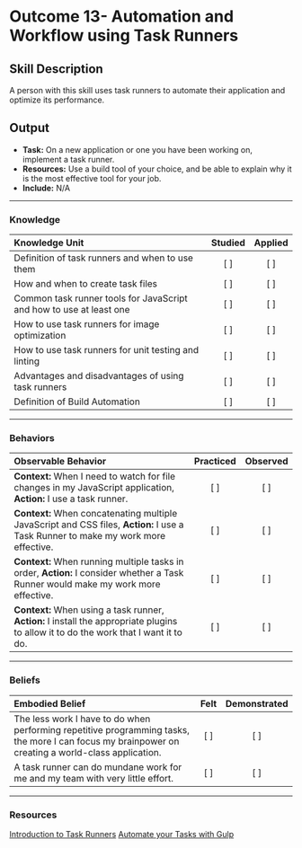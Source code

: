 # Outcome 13- Automation and Workflow using Task Runners

## Skill Description
A person with this skill uses task runners to automate their application and optimize its performance. 

## Output
- **Task:** On a new application or one you have been working on, implement a task runner. 
- **Resources:** Use a build tool of your choice, and be able to explain why it is the most effective tool for your job. 
- **Include:** N/A


-------
### Knowledge

| Knowledge Unit   |      Studied      | Applied |
|:-------------|:------------------:|:--------:|
| Definition of task runners and when to use them |   [ ]   |   [ ] |
| How and when to create task files |   [ ]   |   [ ] |
| Common task runner tools for JavaScript and how to use at least one |   [ ]   |   [ ] |
| How to use task runners for image optimization |   [ ]   |   [ ] |
| How to use task runners for unit testing and linting |   [ ]   |   [ ] |
| Advantages and disadvantages of using task runners |   [ ]   |   [ ] |
| Definition of Build Automation |   [ ]   |   [ ] |

-------

### Behaviors

| Observable Behavior   |      Practiced      | Observed |
|:-------------|:------------------:|:--------:| 
| **Context:** When I need to watch for file changes in my JavaScript application, **Action:** I use a task runner.  |   [ ]   |   [ ] |
| **Context:** When concatenating multiple JavaScript and CSS files, **Action:** I use a Task Runner to make my work more effective.  |   [ ]   |   [ ] |
| **Context:** When running multiple tasks in order, **Action:** I consider whether a Task Runner would make my work more effective.  |   [ ]   |   [ ] |
| **Context:** When using a task runner, **Action:** I install the appropriate plugins to allow it to do the work that I want it to do.  |   [ ]   |   [ ] |


-------

### Beliefs

| Embodied Belief   |      Felt      | Demonstrated |
|:-------------|:------------------:|:--------:|
| The less work I have to do when performing repetitive programming tasks, the more I can focus my brainpower on creating a world-class application. |   [ ]   |   [ ] |
| A task runner can do mundane work for me and my team with very little effort. |   [ ]   |   [ ] |

---

### Resources
[Introduction to Task Runners](http://andy-carter.com/blog/a-beginners-guide-to-the-task-runner-gulp)
[Automate your Tasks with Gulp](https://scotch.io/tutorials/automate-your-tasks-easily-with-gulp-js)

